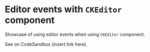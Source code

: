 # Editor events with `CKEditor` component

Showcase of using editor events when using `CKEditor` component.

See on CodeSandbox (insert link here).
